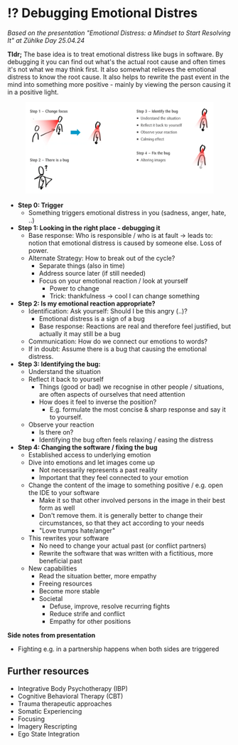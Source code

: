 # ⁉️ Debugging Emotional Distres

_Based on the presentation "Emotional Distress: a Mindset to Start Resolving It" at Zühlke Day 25.04.24_

**Tldr;** The base idea is to treat emotional distress like bugs in software. By debugging it you can find out what's the actual root cause and often times it's not what we may think first. It also somewhat relieves the emotional distress to know the root cause. It also helps to rewrite the past event in the mind into something more positive - mainly by viewing the person causing it in a positive light.

<figure><img src="../.gitbook/assets/Screenshot 2024-04-25 at 15.56.24.png" alt=""><figcaption></figcaption></figure>

* **Step 0: Trigger**
  * Something triggers emotional distress in you (sadness, anger, hate, ..)
* **Step 1: Looking in the right place - debugging it**
  * Base response: Who is responsible / who is at fault -> leads to: notion that emotional distress is caused by someone else. Loss of power.&#x20;
  * Alternate Strategy: How to break out of the cycle?
    * Separate things (also in time)
    * Address source later (if still needed)
    * Focus on your emotional reaction / look at yourself
      * Power to change
      * Trick: thankfulness -> cool I can change something
* **Step 2: Is my emotional reaction appropriate?**
  * Identification: Ask yourself: Should I be this angry (..)?
    * Emotional distress is a sign of a bug
    * Base response: Reactions are real and therefore feel justified, but actually it may still be a bug
  * Communication: How do we connect our emotions to words?
  * If in doubt: Assume there is a bug that causing the emotional distress.
* **Step 3: Identifying the bug:**&#x20;
  * Understand the situation
  * Reflect it back to yourself
    * Things (good or bad) we recognise in other people / situations, are often aspects of ourselves that need attention
    * How does it feel to inverse the position?
      * E.g. formulate the most concise & sharp response and say it to yourself.
  * Observe your reaction
    * Is there on?
    * Identifying the bug often feels relaxing / easing the distress
* **Step 4: Changing the software / fixing the bug**
  * Established access to underlying emotion
  * Dive into emotions and let images come up
    * Not necessarily represents a past reality
    * Important that they feel connected to your emotion
  * Change the content of the image to something positive / e.g. open the IDE to your software
    * Make it so that other involved persons in the image in their best form as well
    * Don't remove them. it is generally better to change their circumstances, so that they act according to your needs
    * "Love trumps hate/anger"
  * This rewrites your software
    * No need to change your actual past (or conflict partners)
    * Rewrite the software that was written with a fictitious, more beneficial past
  * New capabilities
    * Read the situation better, more empathy
    * Freeing resources
    * Become more stable
    * Societal
      * Defuse, improve, resolve recurring fights
      * Reduce strife and conflict
      * Empathy for other positions

**Side notes from presentation**

* Fighting e.g. in a partnership happens when both sides are triggered

## Further resources

* Integrative Body Psychotherapy (IBP)
* ﻿﻿Cognitive Behavioral Therapy (CBT)
* ﻿﻿Trauma therapeutic approaches
* ﻿﻿Somatic Experiencing
* ﻿﻿Focusing
* ﻿﻿Imagery Rescripting
* ﻿﻿Ego State Integration
